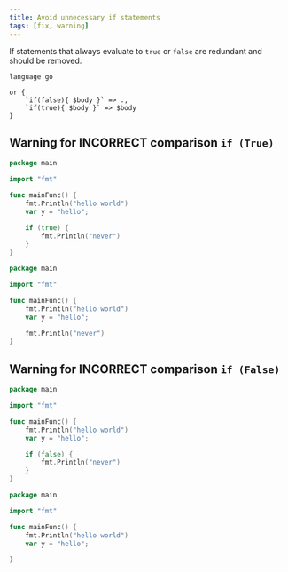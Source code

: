 ```yaml
---
title: Avoid unnecessary if statements
tags: [fix, warning]
---
```


If statements that always evaluate to `true` or `false` are redundant and should be removed.


```grit
language go

or {
	`if(false){ $body }` => .,
	`if(true){ $body }` => $body
}
```

## Warning for INCORRECT comparison `if (True)`

```go
package main

import "fmt"

func mainFunc() {
    fmt.Println("hello world")
    var y = "hello";

    if (true) {
        fmt.Println("never")
    }
}
```

```go
package main

import "fmt"

func mainFunc() {
    fmt.Println("hello world")
    var y = "hello";

    fmt.Println("never")
}
```


## Warning for INCORRECT comparison `if (False)`

```go
package main

import "fmt"

func mainFunc() {
    fmt.Println("hello world")
    var y = "hello";

    if (false) {
        fmt.Println("never")
    }
}
```


```go
package main

import "fmt"

func mainFunc() {
    fmt.Println("hello world")
    var y = "hello";

}
```
